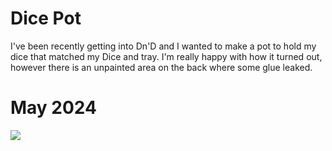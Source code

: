 # Dice Pot #

I've been recently getting into Dn'D and I wanted to make a pot to hold my dice that matched my Dice and tray. I'm really happy with how it turned out, however there is an unpainted area on the back where some glue leaked.

# May 2024 #

<image src="DicePot.JPG">